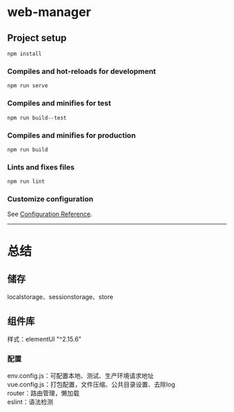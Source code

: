 <!--
 * @Author: your name
 * @Date: 2022-01-16 20:18:52
 * @LastEditTime: 2022-01-28 00:06:07
 * @LastEditors: windyGu
 * @Description:
 * @FilePath: \restaurant\web-manager\README.md
-->
# web-manager

## Project setup
```
npm install
```

### Compiles and hot-reloads for development
```
npm run serve
```
### Compiles and minifies for test
```
npm run build--test
```
### Compiles and minifies for production
```
npm run build
```





### Lints and fixes files
```
npm run lint
```

### Customize configuration
See [Configuration Reference](https://cli.vuejs.org/config/).

--- 


# 总结

## 储存

localstorage、sessionstorage、store

## 组件库
样式：elementUI "^2.15.6"
### 配置
env.config.js：可配置本地、测试、生产环境请求地址  
vue.config.js：打包配置，文件压缩、公共目录设置、去除log  
router：路由管理，懒加载  
eslint：语法检测






